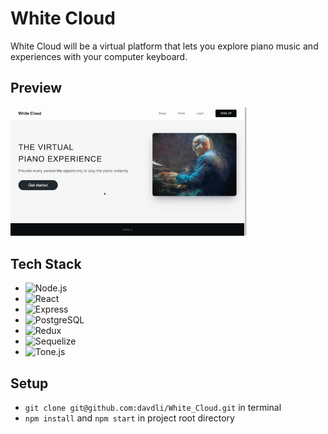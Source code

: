 # White Cloud
White Cloud will be a virtual platform that lets you explore piano music and experiences with your computer keyboard.

## Preview
<img width='75%' src="public/WhiteCloudDemo.gif">

## Tech Stack
- ![Node.js](https://img.shields.io/badge/-Node.js-339933A?logo=node.js&logoColor=white&style=flat)
- ![React](https://img.shields.io/badge/-React-61DAFB?logo=react&logoColor=white&style=flat)
- ![Express](https://img.shields.io/badge/-Express-000000?logo=express&logoColor=white&style=flat)
- ![PostgreSQL](https://img.shields.io/badge/-PostgreSQL-4169E1?logo=postgresql&logoColor=white&style=flat)
- ![Redux](https://img.shields.io/badge/-Redux-764ABC?logo=redux&logoColor=white&style=flat)
- ![Sequelize](https://img.shields.io/badge/-Sequelize-52B0E7?logo=sequelize&logoColor=white&style=flat)
- ![Tone.js](https://img.shields.io/badge/-Tone.js-7FFFD4?&logoColor=white&style=flat)

## Setup
- `git clone git@github.com:davdli/White_Cloud.git` in terminal
- `npm install` and `npm start` in project root directory
